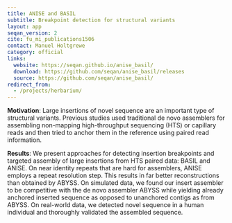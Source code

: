 ```yaml
---
title: ANISE and BASIL
subtitle: Breakpoint detection for structural variants
layout: app
seqan_version: 2
cite: fu_mi_publications1506
contact: Manuel Holtgrewe
category: official
links:
  website: https://seqan.github.io/anise_basil/
  download: https://github.com/seqan/anise_basil/releases
  source: https://github.com/seqan/anise_basil/
redirect_from:
  - /projects/herbarium/
---
```


**Motivation**: Large insertions of novel sequence are an important type of structural variants. Previous studies used
traditional de novo assemblers for assembling non-mapping high-throughput sequencing (HTS) or capillary reads and then
tried to anchor them in the reference using paired read information.

**Results**: We present approaches for detecting insertion breakpoints and targeted assembly of large insertions from
HTS paired data: BASIL and ANISE. On near identity repeats that are hard for assemblers, ANISE employs a repeat
resolution step. This results in far better reconstructions than obtained by ABYSS. On simulated data, we found our
insert assembler to be competitive with the de novo assembler ABYSS while yielding already anchored inserted sequence
as opposed to unanchored contigs as from ABYSS. On real-world data, we detected novel sequence in a human individual
and thoroughly validated the assembled sequence.
